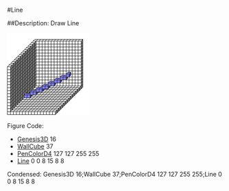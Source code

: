 #Line

##Description: Draw Line <x1> <y1> <z1> <x2> <y2> <z2>

![](Line.png)

Figure Code:
- [Genesis3D](Genesis3D.md) 16
- [WallCube](WallCube.md) 37
- [PenColorD4](PenColorD4.md) 127 127 255 255
- [Line](Line.md) 0 0 8 15 8 8

Condensed: Genesis3D 16;WallCube 37;PenColorD4 127 127 255 255;Line 0 0 8 15 8 8

